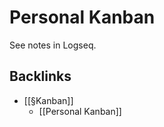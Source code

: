 # Personal Kanban
See notes in Logseq.

## Backlinks
* [[§Kanban]]
	* [[Personal Kanban]]

<!-- {BearID:D850AE4F-E604-45AB-A14B-BE466C7F35C4-4122-00000566C261D19E} -->
